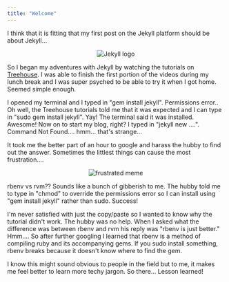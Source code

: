```yaml
---
title: "Welcome"
---
```

I think that it is fitting that my first post on the Jekyll platform should be about Jekyll...

<center><img alt="Jekyll logo" src='http://www.proxygear.com/images/posts/jekyll.png'></center>


So I began my adventures with Jekyll by watching the tutorials on [Treehouse](<http://teamtreehouse.com>). I was able to finish the first portion of the videos during my lunch break and I was super psyched to be able to try it when I got home. Seemed simple enough.

I opened my terminal and I typed in "gem install jekyll". Permissions error.. Oh well, the Treehouse tutorials told me that it was expected and I can type in "sudo gem install jekyll". Yay! The terminal said it was installed. Awesome! Now on to start my blog, right? I typed in "jekyll new ....". Command Not Found.... hmm... that's strange... 

It took me the better part of an hour to google and harass the hubby to find out the answer. Sometimes the littlest things can cause the most frustration....

<center><img alt="frustrated meme" src='http://go-women.org/wp-content/uploads/2015/05/frustrated-meme-300x271.jpg'></center>

rbenv vs rvm?? Sounds like a bunch of gibberish to me. The hubby told me to type in "chmod" to override the permissions error so I can install using "gem install jekyll" rather than sudo. Success!

I'm never satisfied with just the copy/paste so I wanted to know why the tutorial didn't work. The hubby was no help. When I asked what the difference was between rbenv and rvm his reply was "rbenv is just better." Hmm.... So after further googling I learned that rbenv is a method of compiling ruby and its accompanying gems. If you sudo install something, rbenv breaks because it doesn't know where to find the gem. 

I know this might sound obvious to people in the field but to me, it makes me feel better to learn more techy jargon. So there... Lesson learned!